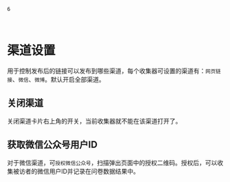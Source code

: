 ```index
6
```
```tag

```
```summary

```

# 渠道设置
用于控制发布后的链接可以发布到哪些渠道，每个收集器可设置的渠道有：`网页链接`、`微信`、`微博`。默认开启全部渠道。

## 关闭渠道
关闭渠道卡片右上角的开关，当前收集器就不能在该渠道打开了。

## 获取微信公众号用户ID
对于微信渠道，可`授权微信公众号`，扫描弹出页面中的授权二维码。授权后，可以收集被访者的微信用户ID并记录在问卷数据结果中。